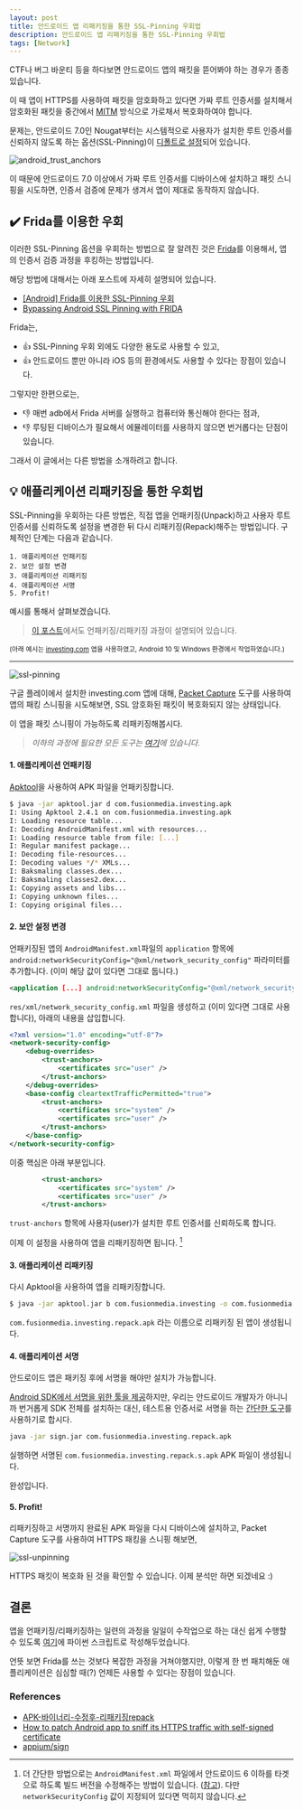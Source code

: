 ```yaml
---
layout: post
title: 안드로이드 앱 리패키징을 통한 SSL-Pinning 우회법
description: 안드로이드 앱 리패키징을 통한 SSL-Pinning 우회법
tags: [Network]
---
```


CTF나 버그 바운티 등을 하다보면 안드로이드 앱의 패킷을 뜯어봐야 하는 경우가 종종 있습니다.

이 때 앱이 HTTPS를 사용하여 패킷을 암호화하고 있다면 가짜 루트 인증서를 설치해서 암호화된 패킷을 중간에서 [MITM](https://en.wikipedia.org/wiki/Man-in-the-middle_attack) 방식으로 가로채서 복호화하여야 합니다.

문제는, 안드로이드 7.0인 Nougat부터는 시스템적으로 사용자가 설치한 루트 인증서를 신뢰하지 않도록 하는 옵션(SSL-Pinning)이 [디폴트로 설정](https://developer.android.com/training/articles/security-config#base-config)되어 있습니다.

![android_trust_anchors](../../../assets/post_images/android_https01.PNG)

이 때문에 안드로이드 7.0 이상에서 가짜 루트 인증서를 디바이스에 설치하고 패킷 스니핑을 시도하면,
인증서 검증에 문제가 생겨서 앱이 제대로 동작하지 않습니다.

## ✔️ Frida를 이용한 우회

이러한 SSL-Pinning 옵션을 우회하는 방법으로 잘 알려진 것은 [Frida](https://github.com/frida/frida)를 이용해서,
앱의 인증서 검증 과정을 후킹하는 방법입니다.

해당 방법에 대해서는 아래 포스트에 자세히 설명되어 있습니다.

- [[Android] Frida를 이용한 SSL-Pinning 우회](https://securitynote.tistory.com/50)
- [Bypassing Android SSL Pinning with FRIDA](https://securitygrind.com/bypassing-android-ssl-pinning-with-frida/)

Frida는,

- 👍 SSL-Pinning 우회 외에도 다양한 용도로 사용할 수 있고,
- 👍 안드로이드 뿐만 아니라 iOS 등의 환경에서도 사용할 수 있다는 장점이 있습니다.

그렇지만 한편으로는,

- 👎 매번 adb에서 Frida 서버를 실행하고 컴퓨터와 통신해야 한다는 점과, 
- 👎 루팅된 디바이스가 필요해서 에뮬레이터를 사용하지 않으면 번거롭다는 단점이 있습니다.

그래서 이 글에서는 다른 방법을 소개하려고 합니다.

## 💡 애플리케이션 리패키징을 통한 우회법

SSL-Pinning을 우회하는 다른 방법은, 직접 앱을 언패키징(Unpack)하고 사용자 루트 인증서를 신뢰하도록 설정을 변경한 뒤 다시 리패키징(Repack)해주는 방법입니다. 구체적인 단계는 다음과 같습니다.

```
1. 애플리케이션 언패키징
2. 보안 설정 변경
3. 애플리케이션 리패키징
4. 애플리케이션 서명
5. Profit!
```

예시를 통해서 살펴보겠습니다.

> [이 포스트](https://go-madhat.github.io/Android-Analysis/)에서도 언패키징/리패키징 과정이 설명되어 있습니다.

<small>(아래 예시는 [investing.com](https://play.google.com/store/apps/details?id=com.fusionmedia.investing&hl=en_US) 앱을 사용하였고, Android 10 및 Windows 환경에서 작업하였습니다.)</small>

---

![ssl-pinning](../../../assets/post_images/android_https02.jpg)

구글 플레이에서 설치한 investing.com 앱에 대해, [Packet Capture](https://play.google.com/store/apps/details?id=app.greyshirts.sslcapture&hl=ko)
도구를 사용하여 앱의 패킹 스니핑을 시도해보면, SSL 암호화된 패킷이 복호화되지 않는 상태입니다.

이 앱을 패킷 스니핑이 가능하도록 리패키징해봅시다.

> _이하의 과정에 필요한 모든 도구는 [여기](https://github.com/ryanking13/android-SSL-unpinning)에 있습니다._

#### 1. 애플리케이션 언패키징

[Apktool](https://ibotpeaches.github.io/Apktool/install/)을 사용하여 APK 파일을 언패키징합니다.

```sh
$ java -jar apktool.jar d com.fusionmedia.investing.apk
I: Using Apktool 2.4.1 on com.fusionmedia.investing.apk
I: Loading resource table...
I: Decoding AndroidManifest.xml with resources...
I: Loading resource table from file: [...]
I: Regular manifest package...
I: Decoding file-resources...
I: Decoding values */* XMLs...
I: Baksmaling classes.dex...
I: Baksmaling classes2.dex...
I: Copying assets and libs...
I: Copying unknown files...
I: Copying original files...
```

#### 2. 보안 설정 변경

언패키징된 앱의 `AndroidManifest.xml`파일의 `application` 항목에 `android:networkSecurityConfig="@xml/network_security_config"` 파라미터를 추가합니다. (이미 해당 값이 있다면 그대로 둡니다.)

```xml
<application [...] android:networkSecurityConfig="@xml/network_security_config">
```

`res/xml/network_security_config.xml` 파일을 생성하고 (이미 있다면 그대로 사용합니다),
아래의 내용을 삽입합니다.

```xml
<?xml version="1.0" encoding="utf-8"?>
<network-security-config>
    <debug-overrides>
        <trust-anchors>
            <certificates src="user" />
        </trust-anchors>
    </debug-overrides>
    <base-config cleartextTrafficPermitted="true">
        <trust-anchors>
            <certificates src="system" />
            <certificates src="user" />
        </trust-anchors>
    </base-config>
</network-security-config>
```

이중 핵심은 아래 부분입니다.

```xml
        <trust-anchors>
            <certificates src="system" />
            <certificates src="user" />
        </trust-anchors>
```

`trust-anchors` 항목에 사용자(user)가 설치한 루트 인증서를 신뢰하도록 합니다.

이제 이 설정을 사용하여 앱을 리패키징하면 됩니다. [^1]


[^1]: 더 간단한 방법으로는 `AndroidManifest.xml` 파일에서 안드로이드 6 이하를 타겟으로 하도록 빌드 버전을 수정해주는 방법이 있습니다. ([참고](https://blog.netspi.com/four-ways-bypass-android-ssl-verification-certificate-pinning/)). 다만 `networkSecurityConfig` 값이 지정되어 있다면 먹히지 않습니다.

#### 3. 애플리케이션 리패키징

다시 Apktool을 사용하여 앱을 리패키징합니다.

```sh
$ java -jar apktool.jar b com.fusionmedia.investing -o com.fusionmedia.investing.repack.apk
```

`com.fusionmedia.investing.repack.apk` 라는 이름으로 리패키징 된 앱이 생성됩니다.

#### 4. 애플리케이션 서명

안드로이드 앱은 패키징 후에 서명을 해야만 설치가 가능합니다.

[Android SDK에서 서명을 위한 툴을 제공](https://developer.android.com/studio/command-line/apksigner)하지만, 우리는 안드로이드 개발자가 아니니까 번거롭게 SDK 전체를 설치하는 대신,
테스트용 인증서로 서명을 하는 [간단한 도구](https://github.com/ryanking13/android-SSL-unpinning/blob/master/sign.jar)를 사용하기로 합시다.

```sh
java -jar sign.jar com.fusionmedia.investing.repack.apk
```

실행하면 서명된 `com.fusionmedia.investing.repack.s.apk` APK 파일이 생성됩니다.

완성입니다.

#### 5. Profit!

리패키징하고 서명까지 완료된 APK 파일을 다시 디바이스에 설치하고,
Packet Capture 도구를 사용하여 HTTPS 패킹을 스니핑 해보면,

![ssl-unpinning](../../../assets/post_images/android_https03.jpg)

HTTPS 패킷이 복호화 된 것을 확인할 수 있습니다. 이제 분석만 하면 되겠네요 :)

## 결론

앱을 언패키징/리패키징하는 일련의 과정을 일일이 수작업으로 하는 대신 쉽게 수행할 수 있도록 [여기](https://github.com/ryanking13/android-SSL-unpinning)에 파이썬 스크립트로 작성해두었습니다.

언뜻 보면 Frida를 쓰는 것보다 복잡한 과정을 거쳐야했지만,
이렇게 한 번 패치해둔 애플리케이션은 심심할 때(?) 언제든 사용할 수 있다는 장점이 있습니다.

### References

- [APK-바이너리-수정후-리패키징repack](https://goodtogreate.tistory.com/entry/APK-바이너리-수정후-리패키징repack)
- [How to patch Android app to sniff its HTTPS traffic with self-signed certificate](https://gist.github.com/unoexperto/80694ccaed6dadc304ad5b8196cbbd2c)
- [appium/sign](https://github.com/appium/sign)